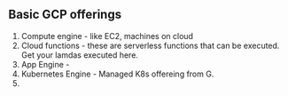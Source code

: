 ## Basic GCP offerings 

1. Compute engine - like EC2, machines on cloud
2. Cloud functions - these are serverless functions that can be executed. Get your lamdas executed here. 
3. App Engine - 
4. Kubernetes Engine - Managed K8s offereing from G.  
5. 
<!--stackedit_data:
eyJoaXN0b3J5IjpbLTEyMDE2ODY4NjldfQ==
-->